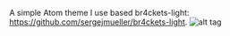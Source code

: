 A simple Atom theme I use based br4ckets-light: https://github.com/sergejmueller/br4ckets-light.
![alt tag](http://i.imgur.com/hQ7whlw.png)
